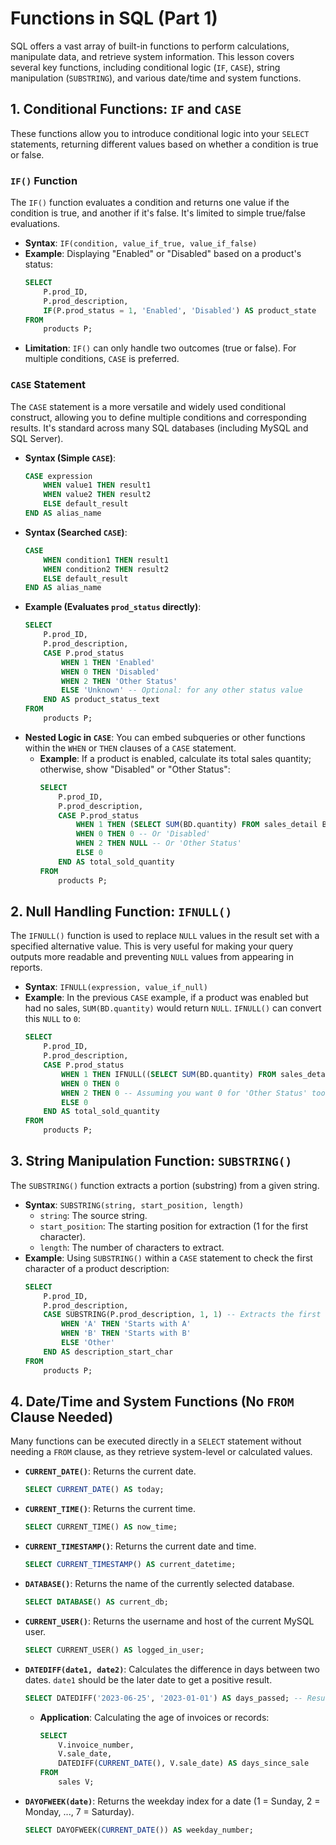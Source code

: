 # Functions in SQL (Part 1)

SQL offers a vast array of built-in functions to perform calculations, manipulate data, and retrieve system information. This lesson covers several key functions, including conditional logic (`IF`, `CASE`), string manipulation (`SUBSTRING`), and various date/time and system functions.

## 1. Conditional Functions: `IF` and `CASE`

These functions allow you to introduce conditional logic into your `SELECT` statements, returning different values based on whether a condition is true or false.

### `IF()` Function

The `IF()` function evaluates a condition and returns one value if the condition is true, and another if it's false. It's limited to simple true/false evaluations.

- **Syntax**: `IF(condition, value_if_true, value_if_false)`
- **Example**: Displaying "Enabled" or "Disabled" based on a product's status:
  ```sql
  SELECT
      P.prod_ID,
      P.prod_description,
      IF(P.prod_status = 1, 'Enabled', 'Disabled') AS product_state
  FROM
      products P;
  ```
- **Limitation**: `IF()` can only handle two outcomes (true or false). For multiple conditions, `CASE` is preferred.

### `CASE` Statement

The `CASE` statement is a more versatile and widely used conditional construct, allowing you to define multiple conditions and corresponding results. It's standard across many SQL databases (including MySQL and SQL Server).

- **Syntax (Simple `CASE`)**:
  ```sql
  CASE expression
      WHEN value1 THEN result1
      WHEN value2 THEN result2
      ELSE default_result
  END AS alias_name
  ```
- **Syntax (Searched `CASE`)**:
  ```sql
  CASE
      WHEN condition1 THEN result1
      WHEN condition2 THEN result2
      ELSE default_result
  END AS alias_name
  ```
- **Example (Evaluates `prod_status` directly)**:
  ```sql
  SELECT
      P.prod_ID,
      P.prod_description,
      CASE P.prod_status
          WHEN 1 THEN 'Enabled'
          WHEN 0 THEN 'Disabled'
          WHEN 2 THEN 'Other Status'
          ELSE 'Unknown' -- Optional: for any other status value
      END AS product_status_text
  FROM
      products P;
  ```
- **Nested Logic in `CASE`**: You can embed subqueries or other functions within the `WHEN` or `THEN` clauses of a `CASE` statement.
  - **Example**: If a product is enabled, calculate its total sales quantity; otherwise, show "Disabled" or "Other Status":
    ```sql
    SELECT
        P.prod_ID,
        P.prod_description,
        CASE P.prod_status
            WHEN 1 THEN (SELECT SUM(BD.quantity) FROM sales_detail BD WHERE BD.prod_ID = P.prod_ID)
            WHEN 0 THEN 0 -- Or 'Disabled'
            WHEN 2 THEN NULL -- Or 'Other Status'
            ELSE 0
        END AS total_sold_quantity
    FROM
        products P;
    ```

## 2. Null Handling Function: `IFNULL()`

The `IFNULL()` function is used to replace `NULL` values in the result set with a specified alternative value. This is very useful for making your query outputs more readable and preventing `NULL` values from appearing in reports.

- **Syntax**: `IFNULL(expression, value_if_null)`
- **Example**: In the previous `CASE` example, if a product was enabled but had no sales, `SUM(BD.quantity)` would return `NULL`. `IFNULL()` can convert this `NULL` to `0`:
  ```sql
  SELECT
      P.prod_ID,
      P.prod_description,
      CASE P.prod_status
          WHEN 1 THEN IFNULL((SELECT SUM(BD.quantity) FROM sales_detail BD WHERE BD.prod_ID = P.prod_ID), 0)
          WHEN 0 THEN 0
          WHEN 2 THEN 0 -- Assuming you want 0 for 'Other Status' too
          ELSE 0
      END AS total_sold_quantity
  FROM
      products P;
  ```

## 3. String Manipulation Function: `SUBSTRING()`

The `SUBSTRING()` function extracts a portion (substring) from a given string.

- **Syntax**: `SUBSTRING(string, start_position, length)`
  - `string`: The source string.
  - `start_position`: The starting position for extraction (1 for the first character).
  - `length`: The number of characters to extract.
- **Example**: Using `SUBSTRING()` within a `CASE` statement to check the first character of a product description:
  ```sql
  SELECT
      P.prod_ID,
      P.prod_description,
      CASE SUBSTRING(P.prod_description, 1, 1) -- Extracts the first character
          WHEN 'A' THEN 'Starts with A'
          WHEN 'B' THEN 'Starts with B'
          ELSE 'Other'
      END AS description_start_char
  FROM
      products P;
  ```

## 4. Date/Time and System Functions (No `FROM` Clause Needed)

Many functions can be executed directly in a `SELECT` statement without needing a `FROM` clause, as they retrieve system-level or calculated values.

- **`CURRENT_DATE()`**: Returns the current date.
  ```sql
  SELECT CURRENT_DATE() AS today;
  ```
- **`CURRENT_TIME()`**: Returns the current time.
  ```sql
  SELECT CURRENT_TIME() AS now_time;
  ```
- **`CURRENT_TIMESTAMP()`**: Returns the current date and time.
  ```sql
  SELECT CURRENT_TIMESTAMP() AS current_datetime;
  ```
- **`DATABASE()`**: Returns the name of the currently selected database.
  ```sql
  SELECT DATABASE() AS current_db;
  ```
- **`CURRENT_USER()`**: Returns the username and host of the current MySQL user.
  ```sql
  SELECT CURRENT_USER() AS logged_in_user;
  ```
- **`DATEDIFF(date1, date2)`**: Calculates the difference in days between two dates. `date1` should be the later date to get a positive result.
  ```sql
  SELECT DATEDIFF('2023-06-25', '2023-01-01') AS days_passed; -- Result: 175
  ```
  - **Application**: Calculating the age of invoices or records:
    ```sql
    SELECT
        V.invoice_number,
        V.sale_date,
        DATEDIFF(CURRENT_DATE(), V.sale_date) AS days_since_sale
    FROM
        sales V;
    ```
- **`DAYOFWEEK(date)`**: Returns the weekday index for a date (1 = Sunday, 2 = Monday, ..., 7 = Saturday).
  ```sql
  SELECT DAYOFWEEK(CURRENT_DATE()) AS weekday_number;
  ```
